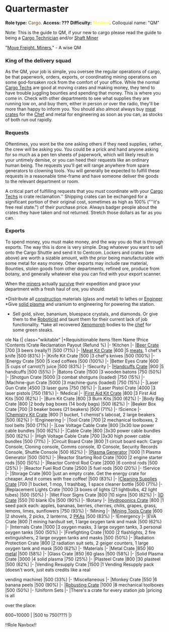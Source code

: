 # Quartermaster
**Role type:**  <font color= "#734823">Cargo</font>. **Access: ???**  **Difficulty:** <font color="Yellow"> Medium</font>. Colloquial name: "QM"

Note: This is the guide to QM, if your new to cargo please read the guide to being a [Cargo Technician]() and/or [Shaft Miner]()

"[Move Freight. Miners,](So-close-to-impossible-that-it-might-as-well-not-even-exist.md)" - A wise QM

### King of the delivery squad

As the QM, your job is simple, you oversee the regular operations of cargo, be that paperwork, orders, exports, or coordinating mining operations on some god-forsaken rock from the comfort of your office. While the normal [Cargo Techs](Cargo-Technician.md) are good at moving crates and making money, they tend to have trouble juggling bounties and spending that money. This is where you come in. Check with other departments to see what supplies they are running low on, and buy them, either in person or over the radio, they'll be more than happy to inform you. You should also almost always buy [meat crates](Cooking.md) for the [Chef](Cook.md) and metal for engineering as soon as you can, as stocks of both run out rapidly.



### Requests

Oftentimes, you wont be the one asking others if they need supplies, rather, the crew will be asking you. You could be a prick and hand anyone asking for so much as a pen ten sheets of paperwork, which will likely result in your untimely demise, or you can heed their requests like an ordinary human being. The requests you'll get will range anywhere from spare generators to clowning tools. You will generally be expected to fulfill these requests in a reasonable time-frame and have someone deliver the goods to the relevant department or room.

A critical part of fulfilling requests that you must coordinate with your [Cargo Techs](Cargo-Technician.md) is crate reclamation.'' Shipping crates can be exchanged for a significant portion of their original cost, sometimes as high as 100% ("''it's free real state.") of their purchase price. Always badger people about the crates they have taken and not returned. Stretch those dollars as far as you can.

### Exports

To spend money, you must make money, and the way you do that is through exports. The way this is done is very simple. Drag whatever you want to sell onto the Cargo Shuttle and send it to Centcom. Lockers and crates (see above) are worth a sizable amount, with the prior being manufacturable with some metal for easy money. Other exports may include raw material, Bounties, stolen goods from other departments, refined ore, produce from botany, and generally whatever else you can find with your export scanner.

When the [miners](Shaft-Miner.md) actually [survive](So-close-to-impossible-that-it-might-as-well-not-even-exist.md) their expedition and grace your department with a fresh haul of ore, you should:

*Distribute all [construction](Construction.md) materials (glass and metal) to lathes or [Engineer](Engineering.md)
*Give [solid plasma](Plasma.md) and uranium to engineering for powering the station.

* Sell gold, silver, bananium, bluespace crystals, and diamonds. Or give them to the [Roboticist](Roboticist.md) and taunt them for their current lack of job functionality.
*take all recovered [Xenomorph](Xenomorph.md) bodies to the [chef](Cook.md) for some green steaks.

ole Na
{| class="wikitable"
|+Requisitionable items
!Item Name
!Price
!Contents
!Crate Reclamation
Payout (Refund %)
|-
!Kitchen
|-
|[Beer Crate](Bartender.md)
|700
|3 beers (really?)
|500 (71%)
|-
|[Meat Kit Crate](Cook.md)
|600
|5 [meats](Guide-to-Food-and-Drink.md), 1 chef's knife
|500  (83%)
|-
|Knife Kit Crate
|500
|3 chef's knives
|500 (100%)
|-
|Energy Crate
|500
|5 iced coffees
|500 (100%)
|-
|Better Eyes Crate
|600
|5 cups of carrot(?) juice
|500 (83%)
|-
!Security
|-
|[Handcuffs Crate](Security.md)
|900
|5 handcuffs
|500 (55%)
|-
|Batons Crate
|1500
|3 wooden batons
|750 (50%)
|-
|Shotgun Crate
|5000
|3 combat shotguns (loaded)
|750 (15%)
|-
|Machine-gun Crate
|5000
|3 machine-guns (loaded)
|750 (15%)
|-
|Laser Gun Crate
|4500
|3 laser guns
|750 (16%)
|-
|Laser Pistol Crate
|4000
|3 laser pistols
|750 (18%)
|-
!Medical
|-
|[First Aid Kit Crate](Medical-Doctor.md)
|800
|3 First Aid Kits
|500 (62%)
|-
|Burn Kit Crate
|800
|3 Burn Kits
|500 (62%)
|-
|Body Bag Crate
|800
|2 body bag boxes (14 body bags)
|500 (62%)
|-
|Beaker Box Crate
|700
|3 beaker boxes (21 beakers)
|500 (71%)
|-
!Science
|-
|[Chemistry Kit Crate](Chemist.md)
|800
|1 bucket, 1 chemist's labcoat, 2 large beakers
|500 (62%)
|-
!Engineering
|-
|Tool Crate
|700
|2 mechanical toolboxes, 2 tool belts
|500 (71%)
|-
|Low Voltage Cable Crate
|800
|3x30 low power cable bundles
|500 (62%)
|-
|Cable Crate
|800
|3x30 power cable bundles
|500 (62%)
|-
|High Voltage Cable Crate
|700
|3x30 high power cable bundles
|500 (71%)
|-
|Circuit Board Crate
|800
|1 circuit board each: Cargo Console, Cloning console, Comms console, ID Console, Security Records Console, Shuttle Console
|500 (62%)
|-
|[Plasma Generator](Engineer.md)
|1000
|1 Plasma Generator
|500 (50%)
|-
|Reactor Starting Rod Crate
|1000
|2 engine starter rods
|500 (50%)
|-
|Reactor Control Rod Crate
|2000
|6 control rods
|500 (25%)
|-
|Reactor Fuel Rod Crate
|2500
|5 fuel rods
|500 (20%)
|-
!Service
|-
|Storage Crate
|600
|just an empty crate. Get the energy crate for cheaper. And it comes with free coffee!
|500 (83%)
|-
|[Cleaning Supplies Crate](Janitor.md)
|700
|1 bucket, 1 mop, 1 trashbag, 1 space cleaner bottle
|500 (71%)
|-
|Replacement Lights Crate
|1000
|3 boxes of lights (21 lightbulbs, 42 light tubes)
|500  (50%)
|-
|Wet Floor Signs Crate
|800
|10 signs
|500 (62%)
|-
|[ID Crate](HoP.md)
|550
|10 blank IDs
|500 (90%)
|-
!Botany
|-
|[Hydroponics Crate](Botanist.md)
|800
|1 seed pack each: apples, bananas, berries, cherries, chilis, grapes, grass, lemons, limes, sunflowers
|750 (93%)
|-
!Mining
|-
|[Mining Tools Crate](Shaft-Miner.md)
|600
|2 shovels, 2 picks, 2 lanterns, 2 [PKAs](PKA.md)
|500 (83%)
|-
!Emergency
|-
|EVA Crate
|800
|1 mining hardsuit set, 1 large oxygen tank and mask
|500 (62%)
|-
|Internals Crate
|1000
|3 oxygen masks, 3 large oxygen tanks, 3 personal oxygen tanks
|500 (50%)
|-
|Firefighting Crate
|1000
|2 flashlights, 2 fire extinguishers, 2 large oxygen tanks and masks
|500 (50%)
|-
|Radiation Protection Crate
|800
|2 radiation suit sets, 2 geiger counters, 1 large oxygen tank and mask
|500 (62%)
|-
!Materials
|-
|Metal Crate
|850
|60 [metal](Construction.md)
|500 (58%)
|-
|Glass Crate
|850
|60 glass
|500 (58%)
|-
|Solid Plasma Crate
|3000
|4 solid plasma
|750 (25%)
|-
|Plasteel Crate
|800
|30 plasteel
|500  (62%)
|-
|Vending Resupply Crate
|1500
|1 Vending Resupply pack (doesn't
work, just eats credits like a real

vending machine)
|500 (33%)
|-
!Miscellaneous
|-
|Monkey Crate
|550
|6 banana peels
|500 (90%)
|-
|[Robusting Crate](Combat.md)
|1000
|8 mechanical toolboxes
|500 (50%)
|-
!Uniform Sets
|-
|There's a crate for every station job
|pricing is all

over the place:

600~10000
|
|500 to 750(???)
|}

!!Role Navbox!!